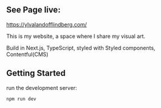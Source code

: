 ## See Page live:

https://ylvalandofflindberg.com/

This is my website, a space where I share my visual art.

Build in Next.js, TypeScript, styled with Styled components, Contentful(CMS)

## Getting Started

run the development server:

```bash
npm run dev




```
